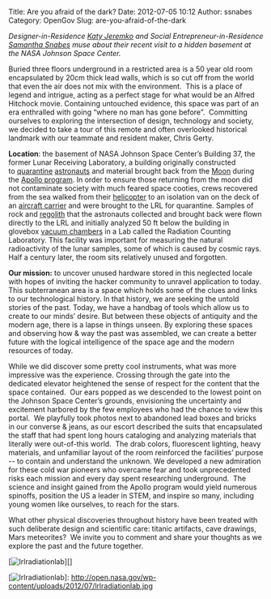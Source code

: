 Title: Are you afraid of the dark?
Date: 2012-07-05 10:12
Author: ssnabes
Category: OpenGov
Slug: are-you-afraid-of-the-dark

*Designer-in-Residence [Katy Jeremko][] and Social
Entrepreneur-in-Residence [Samantha Snabes][] muse about their recent
visit to a hidden basement at the NASA Johnson Space Center.*

Buried three floors underground in a restricted area is a 50 year old
room encapsulated by 20cm thick lead walls, which is so cut off from the
world that even the air does not mix with the environment.  This is a
place of legend and intrigue, acting as a perfect stage for what would
be an Alfred Hitchock movie. Containing untouched evidence, this space
was part of an era enthralled with going “where no man has gone
before”.  Committing ourselves to exploring the intersection of design,
technology and society, we decided to take a tour of this remote and
often overlooked historical landmark with our teammate and resident
maker, Chris Gerty.

**Location**: the basement of NASA Johnson Space Center’s Building 37,
the former Lunar Receiving Laboratory, a building originally constructed
to [quarantine][] [astronauts][] and material brought back from
the [Moon][] during the [Apollo program][]. In order to ensure those
returning from the moon did not contaminate society with much feared
space cooties, crews recovered from the sea walked from
their [helicopter][] to an isolation van on the deck of an [aircraft
carrier][] and were brought to the LRL for quarantine. Samples of rock
and [regolith][] that the astronauts collected and brought back were
flown directly to the LRL and initially analyzed 50 ft below the
building in glovebox [vacuum chambers][] in a Lab called the Radiation
Counting Laboratory. This facility was important for measuring the
natural radioactivity of the lunar samples, some of which is caused by
cosmic rays.  Half a century later, the room sits relatively unused and
forgotten.

**Our mission:** to uncover unused hardware stored in this neglected
locale with hopes of inviting the hacker community to unravel
application to today. This subterranean area is a space which holds some
of the clues and links to our technological history. In that history, we
are seeking the untold stories of the past. Today, we have a handbag of
tools which allow us to create to our minds’ desire. But between these
objects of antiquity and the modern age, there is a lapse in things
unseen. By exploring these spaces and observing how & way the past was
assembled, we can create a better future with the logical intelligence
of the space age and the modern resources of today.

While we did discover some pretty cool instruments, what was more
impressive was the experience. Crossing through the gate into the
dedicated elevator heightened the sense of respect for the content that
the space contained.  Our ears popped as we descended to the lowest
point on the Johnson Space Center’s grounds, envisioning the uncertainty
and excitement harbored by the few employees who had the chance to view
this portal.  We playfully took photos next to abandoned lead boxes and
bricks in our converse & jeans, as our escort described the suits that
encapsulated the staff that had spent long hours cataloging and
analyzing materials that literally were out-of-this world.  The drab
colors, fluorescent lighting, heavy materials, and unfamiliar layout of
the room reinforced the facilities’ purpose -- to contain and understand
the unknown. We developed a new admiration for these cold war pioneers
who overcame fear and took unprecedented risks each mission and every
day spent researching underground.  The science and insight gained from
the Apollo program would yield numerous spinoffs, position the US a
leader in STEM, and inspire so many, including young women like
ourselves, to reach for the stars.

What other physical discoveries throughout history have been treated
with such deliberate design and scientific care: titanic artifacts, cave
drawings, Mars meteorites?  We invite you to comment and share your
thoughts as we explore the past and the future together.

[![lrlradiationlab][]][]

  [Katy Jeremko]: http://open.nasa.gov/blog/author/kjeremko/
  [Samantha Snabes]: http://open.nasa.gov/blog/author/ssnabes/
  [quarantine]: http://en.wikipedia.org/wiki/Quarantine
  [astronauts]: http://en.wikipedia.org/wiki/Astronauts
  [Moon]: http://en.wikipedia.org/wiki/Moon
  [Apollo program]: http://en.wikipedia.org/wiki/Apollo_program
  [helicopter]: http://en.wikipedia.org/wiki/Helicopter
  [aircraft carrier]: http://en.wikipedia.org/wiki/Aircraft_carrier
  [regolith]: http://en.wikipedia.org/wiki/Regolith
  [vacuum chambers]: http://en.wikipedia.org/wiki/Vacuum_chamber
  [lrlradiationlab]: http://open.nasa.gov/wp-content/uploads/2012/07/lrlradiationlab.jpg
    "lrlradiationlab"
  [![lrlradiationlab][]]: http://open.nasa.gov/wp-content/uploads/2012/07/lrlradiationlab.jpg
